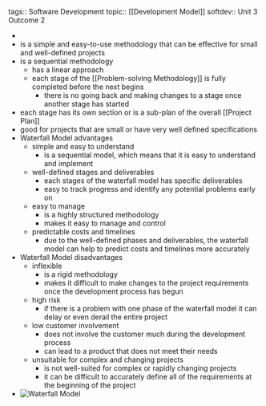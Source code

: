 tags:: Software Development
topic:: [[Development Model]]
softdev:: Unit 3 Outcome 2

-
- is a simple and easy-to-use methodology that can be effective for small and well-defined projects
- is a sequential methodology
	- has a linear approach
	- each stage of the [[Problem-solving Methodology]] is fully completed before the next begins
		- there is no going back and making changes to a stage once another stage has started
- each stage has its own section or is a sub-plan of the overall [[Project Plan]]
- good for projects that are small or have very well defined specifications
- Waterfall Model advantages
	- simple and easy to understand
		- is a sequential model, which means that it is easy to understand and implement
	- well-defined stages and deliverables
		- each stages of the waterfall model has specific deliverables
		- easy to track progress and identify any potential problems early on
	- easy to manage
		- is a highly structured methodology
		- makes it easy to manage and control
	- predictable costs and timelines
		- due to the well-defined phases and deliverables, the waterfall model can help to predict costs and timelines more accurately
- Waterfall Model disadvantages
	- inflexible
		- is a rigid methodology
		- makes it difficult to make changes to the project requirements once the development process has begun
	- high risk
		- if there is a problem with one phase of the waterfall model it can delay or even derail the entire project
	- low customer involvement
		- does not involve the customer much during the development process
		- can lead to a product that does not meet their needs
	- unsuitable for complex and changing projects
		- is not well-suited for complex or rapidly changing projects
		- it can be difficult to accurately define all of the requirements at the beginning of the project
- ![Waterfall Model](https://www.ishir.com/wp-content/uploads/2021/07/waterfall-scaled.jpg)